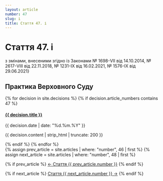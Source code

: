 ```yaml
---
layout: article
number: 47
slug: i
title: Стаття 47. і
---
```


# Стаття 47. і

з змінами, внесеними згідно із Законами № 1698-VII від 14.10.2014, № 2617-VIII від 22.11.2018, № 1231-IX від 16.02.2021, № 1576-IX від 29.06.2021}

## Практика Верховного Суду

<div class="decisions-container">
{% for decision in site.decisions %}
  {% if decision.article_numbers contains 47 %}
    <div class="decision-item">
      <h4><a href="{{ decision.url }}">{{ decision.title }}</a></h4>
      <p class="decision-date">{{ decision.date | date: "%d.%m.%Y" }}</p>
      <p class="decision-excerpt">{{ decision.content | strip_html | truncate: 200 }}</p>
    </div>
  {% endif %}
{% endfor %}
</div>

<div class="article-navigation">
  {% assign prev_article = site.articles | where: "number", 46 | first %}
  {% assign next_article = site.articles | where: "number", 48 | first %}
  
  {% if prev_article %}
    <a href="{{ prev_article.url }}" class="prev-article">← Стаття {{ prev_article.number }}</a>
  {% endif %}
  
  {% if next_article %}
    <a href="{{ next_article.url }}" class="next-article">Стаття {{ next_article.number }} →</a>
  {% endif %}
</div>
